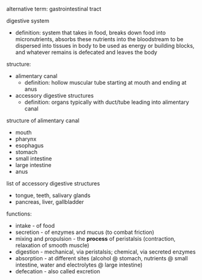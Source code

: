 alternative term: gastrointestinal tract

digestive system
- definition: system that takes in food, breaks down food into micronutrients, absorbs these nutrients into the bloodstream to be dispersed into tissues in body to be used as energy or building blocks, and whatever remains is defecated and leaves the body 

structure:
- alimentary canal
	- definition: hollow muscular tube starting at mouth and ending at anus
- accessory digestive structures
	- definition: organs typically with duct/tube leading into alimentary canal

structure of alimentary canal
- mouth
- pharynx
- esophagus
- stomach
- small intestine
- large intestine
- anus

list of accessory digestive structures
- tongue, teeth, salivary glands
- pancreas, liver, gallbladder

functions:
- intake - of food
- secretion - of enzymes and mucus (to combat friction)
- mixing and propulsion - the **process** of peristalsis (contraction, relaxation of smooth muscle)
- digestion - mechanical, via peristalsis; chemical, via secreted enzymes
- absorption - at different sites (alcohol @ stomach, nutrients @ small intestine, water and electrolytes @ large intestine)
- defecation - also called excretion
